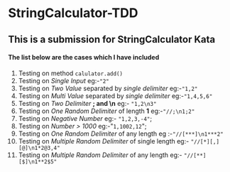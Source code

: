 # StringCalculator-TDD
## This is a submission for StringCalculator Kata 

#### The list below are the cases which I have included

1.  Testing on method `calulator.add()`
2.  Testing on _Single Input_ eg:-`"2"`
3.  Testing on _Two Value_ separated by _single delimiter_  eg:-`"1,2"`
4.  Testing on _Multi Value_ separated by _single delimiter_ eg:-`"1,4,5,6"`
5.  Testing on _Two Delimiter_ **; and \n** eg:- `"1,2\n3"`
6.  Testing on _One Random Delimiter_ of length **1** eg:-`"//;\n1;2"`
7.  Testing on _Negative Number_ eg:- `"1,2,3,-4"`;
8.  Testing on _Number > 1000_ eg:-"`1,1002,12`";
9.  Testing on _One Random Delimiter_ of any length eg :-`"//[***]\n1***2"`
10. Testing on _Multiple Random Delimiter_ of single length eg:- `"//[*][,][@]\n1*2@3,4"`
11. Testing on _Multiple Random Delimiter_ of any length eg:- `"//[**][$]\n1**2$5"`
